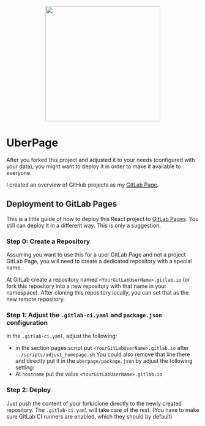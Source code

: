 <p align="center">
  <img src="https://raw.githubusercontent.com/StegSchreck/uberpage/master/uberpage/public/img/UberPage.png" width="300px">
</p>

# UberPage
After you forked this project and adjusted it to your needs (configured with your data), you might want to deploy it in order to make it available to everyone.

I created an overview of GitHub projects as my [GitLab Page](https://stegschreck.gitlab.io/).

## Deployment to GitLab Pages
This is a little guide of how to deploy this React project to [GitLab Pages](https://about.gitlab.com/product/pages/). You still can deploy it in a different way. This is only a suggestion.

### Step 0: Create a Repository
Assuming you want to use this for a user GitLab Page and not a project GitLab Page, you will need to create a dedicated repository with a special name.

At GitLab create a repository named `<YourGitLabUserName>.gitlab.io` (or fork this repository into a new repository with that name in your namespace). After cloning this repository locally, you can set that as the new remote repository.

### Step 1: Adjust the `.gitlab-ci.yaml` and `package.json` configuration
In the `.gitlab-ci.yaml`, adjust the following:
* in the section pages.script put `<YourGitLabUserName>.gitlab.io` after `../scripts/adjust_homepage.sh`
You could also remove that line there and directly put it in the `uberpage/package.json` by adjust the following setting:
* At `hostname` put the value `<YourGitLabUserName>.gitlab.io`


### Step 2: Deploy
Just push the content of your fork/clone directly to the newly created repository. The `.gitlab-ci.yaml` will take care of the rest. (You have to make sure GitLab CI runners are enabled, which they should by default)
